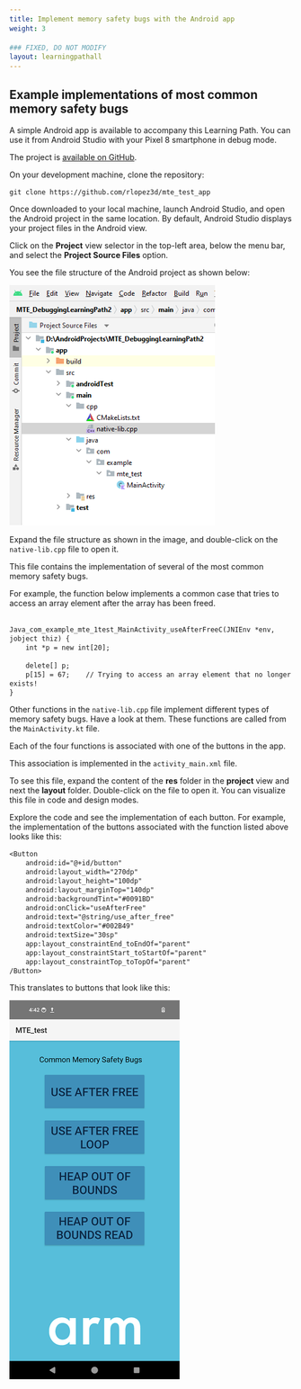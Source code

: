 ```yaml
---
title: Implement memory safety bugs with the Android app
weight: 3

### FIXED, DO NOT MODIFY
layout: learningpathall
---
```


## Example implementations of most common memory safety bugs

A simple Android app is available to accompany this Learning Path. You can use it from Android Studio with your Pixel 8 smartphone in debug mode. 

The project is [available on GitHub](https://github.com/rlopez3d/mte_test_app).

On your development machine, clone the repository:

```console
git clone https://github.com/rlopez3d/mte_test_app
```

Once downloaded to your local machine, launch Android Studio, and open the Android project in the same location.
By default, Android Studio displays your project files in the Android view. 

Click on the **Project** view selector in the top-left area, below the menu bar, and select the **Project Source Files** option. 

You see the file structure of the Android project as shown below:
 
![alt-text-2](pictures/02_project_source_file_view.png "Project Source Files view of Android project.")

Expand the file structure as shown in the image, and double-click on the `native-lib.cpp` file to open it. 

This file contains the implementation of several of the most common memory safety bugs.

For example, the function below implements a common case that tries to access an array element after the array has been freed.

```

Java_com_example_mte_1test_MainActivity_useAfterFreeC(JNIEnv *env, jobject thiz) {
    int *p = new int[20];

    delete[] p;
    p[15] = 67;    // Trying to access an array element that no longer exists!
}
```
Other functions in the `native-lib.cpp` file implement different types of memory safety bugs. Have a look at them. These functions are called from the `MainActivity.kt` file.

Each of the four functions is associated with one of the buttons in the app. 

This association is implemented in the `activity_main.xml` file. 

To see this file, expand the content of the **res** folder in the **project** view and next the **layout** folder. Double-click on the file to open it. You can visualize this file in code and design modes.

Explore the code and see the implementation of each button. For example, the implementation of the buttons associated with the function listed above looks like this:

```
<Button
    android:id="@+id/button"
    android:layout_width="270dp"
    android:layout_height="100dp"
    android:layout_marginTop="140dp"
    android:backgroundTint="#0091BD"
    android:onClick="useAfterFree"
    android:text="@string/use_after_free"
    android:textColor="#002B49"
    android:textSize="30sp"
    app:layout_constraintEnd_toEndOf="parent"
    app:layout_constraintStart_toStartOf="parent"
    app:layout_constraintTop_toTopOf="parent" 
/Button>
```

This translates to buttons that look like this:

![alt-text-2](pictures/03_app_buttons.png "App user interface.")
